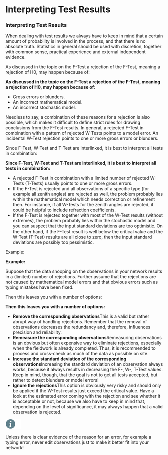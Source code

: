 # Interpreting Test Results

### Interpreting Test Results

When dealing with test results we always have to keep in mind that a certain amount of probability is involved in the process, and that there is no absolute truth. Statistics in general should be used with discretion, together with common sense, practical experience and external independent evidence.

As discussed in the topic on the F-Test a rejection of the F-Test, meaning a rejection of H0, may happen because of:

**As discussed in the topic on the F-Test a rejection of the F-Test, meaning a rejection of H0, may happen because of:**

- Gross errors or blunders.
- An incorrect mathematical model.
- An incorrect stochastic model.

Needless to say, a combination of these reasons for a rejection is also possible, which makes it difficult to define strict rules for drawing conclusions from the F-Test results. In general, a rejected F-Test in combination with a pattern of rejected W-Tests points to a model error. An incidental W-Test rejection points to one or more gross errors or blunders.

Since F-Test, W-Test and T-Test are interlinked, it is best to interpret all tests in combination:

**Since F-Test, W-Test and T-Test are interlinked, it is best to interpret all tests in combination:**

- A rejected F-Test in combination with a limited number of rejected W-Tests (T-Tests) usually points to one or more gross errors.
- If the F-Test is rejected and all observations of a specific type (for example all zenith angles) are rejected as well, the problem probably lies within the mathematical model which needs correction or refinement then. For instance, if all W-Tests for the zenith angles are rejected, it could be helpful to include refraction coefficients.
- If the F-Test is rejected together with most of the W-Test results (without extremes), the problem probably lies within the stochastic model and you can suspect that the input standard deviations are too optimistic. On the other hand, if the F-Test result is well below the critical value and the W-Test (T-Test) results are all close to zero, then the input standard deviations are possibly too pessimistic.

Example:

**Example:**

Suppose that the data snooping on the observations in your network results in a (limited) number of rejections. Further assume that the rejections are not caused by mathematical model errors and that obvious errors such as typing mistakes have been fixed.

Then this leaves you with a number of options:

**Then this leaves you with a number of options:**

- **Remove the corresponding observations**This is a valid but rather abrupt way of handling rejections. Remember that the removal of observations decreases the redundancy and, therefore, influences precision and reliability.
- **Remeasure the corresponding observations**Remeasuring observations is an obvious but often expensive way to eliminate rejections, especially when the fieldwork is already completed. Thus, it is recommended to process and cross-check as much of the data as possible on site.
- **Increase the standard deviation of the corresponding observations**Increasing the standard deviation of an observation always works, because it always results in decreasing the F-, W-, T-Test values. Keep in mind, though, that the goal is not to get all tests accepted, but rather to detect blunders or model errors!
- **Ignore the rejections**This option is obviously very risky and should only be applied if the W-Test results just exceed the critical value. Have a look at the estimated error coming with the rejection and see whether it is acceptable or not, because we also have to keep in mind that, depending on the level of significance, it may always happen that a valid observation is rejected.

![Image](./data/icons/note.gif)

Unless there is clear evidence of the reason for an error, for example a typing error, never edit observations just to make it better fit into your network!


